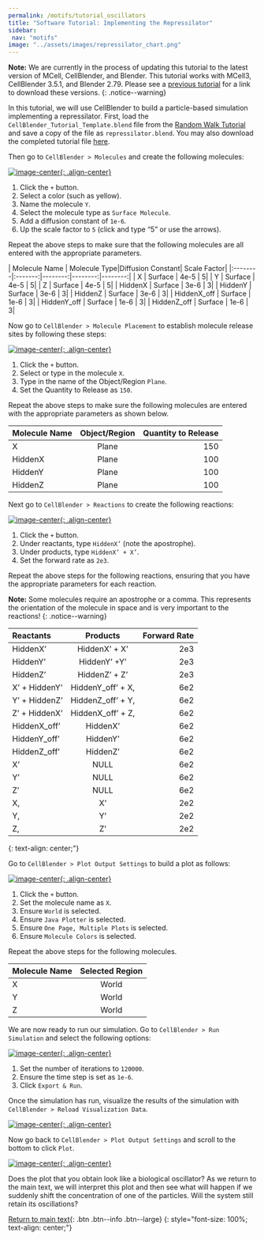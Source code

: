 ```yaml
---
permalink: /motifs/tutorial_oscillators
title: "Software Tutorial: Implementing the Repressilator"
sidebar:
 nav: "motifs"
image: "../assets/images/repressilator_chart.png"
---
```


**Note:** We are currently in the process of updating this tutorial to the latest version of MCell, CellBlender, and Blender. This tutorial works with MCell3, CellBlender 3.5.1, and Blender 2.79. Please see a [previous tutorial](tutorial-random-walk) for a link to download these versions.
{: .notice--warning}

In this tutorial, we will use CellBlender to build a particle-based simulation implementing a repressilator. First, load the `CellBlender_Tutorial_Template.blend` file from the [Random Walk Tutorial](../prologue/tutorial-random-walk) and save a copy of the file as `repressilator.blend`. You may also download the completed tutorial file <a href="../tutorials/repressilator.blend" download="repressilator.blend">here</a>.

Then go to `CellBlender > Molecules` and create the following molecules:

[![image-center](../assets/images/600px/motifs_norm1.png){: .align-center}](../assets/images/motifs_norm1.png)

1. Click the `+` button.
2. Select a color (such as yellow).
3. Name the molecule `Y`.
4. Select the molecule type as `Surface Molecule`.
5. Add a diffusion constant of `1e-6`.
6. Up the scale factor to `5` (click and type “5” or use the arrows).

Repeat the above steps to make sure that the following molecules are all entered with the appropriate parameters.

| Molecule Name | Molecule Type|Diffusion Constant| Scale Factor|
|:--------|:-------:|--------:|--------:|--------:|
| X  | Surface  | 4e-5  | 5|
| Y  | Surface  | 4e-5  | 5|
| Z  | Surface  | 4e-5  | 5|
| HiddenX  | Surface  | 3e-6  | 3|
| HiddenY  | Surface  | 3e-6  | 3|
| HiddenZ  | Surface  | 3e-6  | 3|
| HiddenX_off  | Surface  | 1e-6  | 3|
| HiddenY_off  | Surface  | 1e-6  | 3|
| HiddenZ_off  | Surface  | 1e-6  | 3|

Now go to `CellBlender > Molecule Placement` to establish molecule release sites by following these steps:

[![image-center](../assets/images/600px/motifs_norm3.png){: .align-center}](../assets/images/motifs_norm3.png)

1. Click the `+` button.
2. Select or type in the molecule `X`.
3. Type in the name of the Object/Region `Plane`.
4. Set the Quantity to Release as `150`.

Repeat the above steps to make sure the following molecules are entered with the appropriate parameters as shown below.

| Molecule Name | Object/Region|Quantity to Release|
|:--------|:-------:|--------:|
| X  | Plane | 150 |
| HiddenX  | Plane | 100 |
| HiddenY  | Plane | 100 |
| HiddenZ  | Plane | 100 |

Next go to `CellBlender > Reactions` to create the following reactions:

[![image-center](../assets/images/600px/motifs_norm4.png){: .align-center}](../assets/images/motifs_norm4.png)

1. Click the `+` button.
2. Under reactants, type `HiddenX’` (note the apostrophe).
3. Under products, type `HiddenX’ + X’`.
4. Set the forward rate as `2e3`.

Repeat the above steps for the following reactions, ensuring that you have the appropriate parameters for each reaction.

**Note:** Some molecules require an apostrophe or a comma. This represents the orientation of the molecule in space and is very important to the reactions!
{: .notice--warning}

| Reactants |Products|Forward Rate|
|:--------|:-------:|--------:|
| HiddenX’  | HiddenX’ + X’ | 2e3 |
| HiddenY’  | HiddenY’ +Y’ | 2e3 |
| HiddenZ’  | HiddenZ’ + Z’ | 2e3 |
| X’ + HiddenY’ | HiddenY_off’ + X, | 6e2 |
| Y’ + HiddenZ’ | HiddenZ_off’ + Y, | 6e2 |
| Z’ + HiddenX’ | HiddenX_off’ + Z, | 6e2 |
| HiddenX_off’ | HiddenX’ | 6e2 |
| HiddenY_off’ | HiddenY’ | 6e2 |
| HiddenZ_off’ | HiddenZ’ | 6e2 |
| X’ | NULL | 6e2 |
| Y’ | NULL | 6e2 |
| Z’ | NULL | 6e2 |
| X, | X’ | 2e2 |
| Y, | Y’ | 2e2 |
| Z, | Z’ | 2e2 |
{: text-align: center;"}

Go to `CellBlender > Plot Output Settings` to build a plot as follows:

[![image-center](../assets/images/600px/motifs_norm6.png){: .align-center}](../assets/images/motifs_norm6.png)

1. Click the `+` button.
2. Set the molecule name as `X`.
3. Ensure `World` is selected.
4. Ensure `Java Plotter` is selected.
5. Ensure `One Page, Multiple Plots` is selected.
6. Ensure `Molecule Colors` is selected.

Repeat the above steps for the following molecules.

| Molecule Name|Selected Region|
|:--------|:-------:|
| X | World|
| Y | World|
| Z | World|

We are now ready to run our simulation. Go to `CellBlender > Run Simulation` and select the following options:

[![image-center](../assets/images/600px/motifs_norm7.png){: .align-center}](../assets/images/motifs_norm7.png)

1. Set the number of iterations to `120000`.
2. Ensure the time step is set as `1e-6`.
3. Click `Export & Run`.

Once the simulation has run, visualize the results of the simulation with `CellBlender > Reload Visualization Data`.

[![image-center](../assets/images/600px/motifs_norm8.png){: .align-center}](../assets/images/motifs_norm8.png)

Now go back to `CellBlender > Plot Output Settings` and scroll to the bottom to click `Plot`.

[![image-center](../assets/images/600px/motifs_norm9.png){: .align-center}](../assets/images/motifs_norm9.png)

Does the plot that you obtain look like a biological oscillator? As we return to the main text, we will interpret this plot and then see what will happen if we suddenly shift the concentration of one of the particles. Will the system still retain its oscillations?

[Return to main text](oscillators#interpreting-the-repressilators-oscillations){: .btn .btn--info .btn--large}
{: style="font-size: 100%; text-align: center;"}

